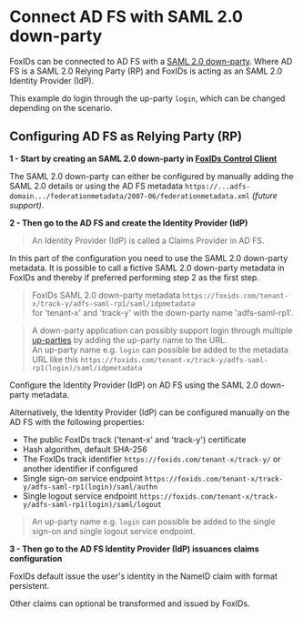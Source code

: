 # Connect AD FS with SAML 2.0 down-party

FoxIDs can be connected to AD FS with a [SAML 2.0 down-party](down-party-saml-2.0.md). Where AD FS is a SAML 2.0 Relying Party (RP) and FoxIDs is acting as an SAML 2.0 Identity Provider (IdP).

This example do login through the up-party `login`, which can be changed depending on the scenario.
 
## Configuring AD FS as Relying Party (RP)

**1 - Start by creating an SAML 2.0 down-party in [FoxIDs Control Client](control.md#foxids-control-client)**

The SAML 2.0 down-party can either be configured by manually adding the SAML 2.0 details or using the AD FS metadata `https://...adfs-domain.../federationmetadata/2007-06/federationmetadata.xml` *(future support)*.

**2 - Then go to the AD FS and create the Identity Provider (IdP)**

> An Identity Provider (IdP) is called a Claims Provider in AD FS.

In this part of the configuration you need to use the SAML 2.0 down-party metadata. It is possible to call a fictive SAML 2.0 down-party metadata in FoxIDs and thereby if preferred performing step 2 as the first step.

> FoxIDs SAML 2.0 down-party metadata `https://foxids.com/tenant-x/track-y/adfs-saml-rp1/saml/idpmetadata`  
> for 'tenant-x' and 'track-y' with the down-party name 'adfs-saml-rp1'.

> A down-party application can possibly support login through multiple [up-parties](parties.md#up-party) by adding the up-party name to the URL.  
> An up-party name e.g. `login` can possible be added to the metadata URL like this `https://foxids.com/tenant-x/track-y/adfs-saml-rp1(login)/saml/idpmetadata`

Configure the Identity Provider (IdP) on AD FS using the SAML 2.0 down-party metadata.

Alternatively, the Identity Provider (IdP) can be configured manually on the AD FS with the following properties:

- The public FoxIDs track ('tenant-x' and 'track-y') certificate
- Hash algorithm, default SHA-256
- The FoxIDs track identifier `https://foxids.com/tenant-x/track-y/` or another identifier if configured
- Single sign-on service endpoint `https://foxids.com/tenant-x/track-y/adfs-saml-rp1(login)/saml/authn`
- Single logout service endpoint `https://foxids.com/tenant-x/track-y/adfs-saml-rp1(login)/saml/logout`

> An up-party name e.g. `login` can possible be added to the single sign-on and single logout service endpoint.

**3 - Then go to the AD FS Identity Provider (IdP) issuances claims configuration**

FoxIDs default issue the user's identity in the NameID claim with format persistent.

Other claims can optional be transformed and issued by FoxIDs. 
